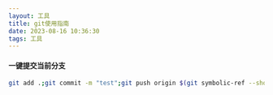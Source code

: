 ```yaml
---
layout: 工具
title: git使用指南
date: 2023-08-16 10:36:30
tags: 工具
---
```


#### 一键提交当前分支
```sh
git add .;git commit -m "test";git push origin $(git symbolic-ref --short HEAD)
```